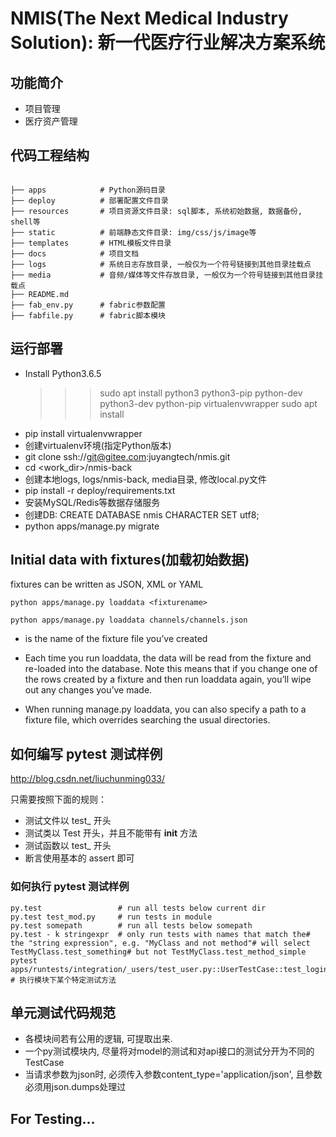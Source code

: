 # NMIS(The Next Medical Industry Solution):  新一代医疗行业解决方案系统

## 功能简介
- 项目管理
- 医疗资产管理

## 代码工程结构
```

├── apps            # Python源码目录
├── deploy          # 部署配置文件目录
├── resources       # 项目资源文件目录: sql脚本, 系统初始数据, 数据备份, shell等 
├── static          # 前端静态文件目录: img/css/js/image等
├── templates       # HTML模板文件目录
├── docs            # 项目文档   
├── logs            # 系统日志存放目录, 一般仅为一个符号链接到其他目录挂载点
├── media           # 音频/媒体等文件存放目录, 一般仅为一个符号链接到其他目录挂载点 
├── README.md
├── fab_env.py      # fabric参数配置   
├── fabfile.py      # fabric脚本模块

```

## 运行部署
- Install Python3.6.5
    >>> sudo apt install python3 python3-pip python-dev python3-dev python-pip virtualenvwrapper
    >>> sudo apt install 
- pip install virtualenvwrapper
- 创建virtualenv环境(指定Python版本)
- git clone ssh://git@gitee.com:juyangtech/nmis.git
- cd <work_dir>/nmis-back
- 创建本地logs, logs/nmis-back, media目录, 修改local.py文件
- pip install -r deploy/requirements.txt
- 安装MySQL/Redis等数据存储服务
- 创建DB: CREATE DATABASE nmis CHARACTER SET utf8;
- python apps/manage.py migrate 


## Initial data with fixtures(加载初始数据)

fixtures can be written as JSON, XML or YAML 
 ```
python apps/manage.py loaddata <fixturename>

python apps/manage.py loaddata channels/channels.json
 ```
* <fixturename> is the name of the fixture file you’ve created
* Each time you run loaddata, the data will be read from the fixture and re-loaded into the database. 
Note this means that if you change one of the rows created by a fixture and then run loaddata again, 
  you’ll wipe out any changes you’ve made.
  
* When running manage.py loaddata, you can also specify a path to a fixture file, which overrides 
  searching the usual directories.


## 如何编写 pytest 测试样例
http://blog.csdn.net/liuchunming033/

只需要按照下面的规则：

* 测试文件以 test_ 开头
* 测试类以 Test 开头，并且不能带有 __init__ 方法
* 测试函数以 test_ 开头
* 断言使用基本的 assert 即可


### 如何执行 pytest 测试样例
```
py.test                 # run all tests below current dir
py.test test_mod.py     # run tests in module
py.test somepath        # run all tests below somepath
py.test - k stringexpr  # only run tests with names that match the# the "string expression", e.g. "MyClass and not method"# will select TestMyClass.test_something# but not TestMyClass.test_method_simple
pytest apps/runtests/integration/_users/test_user.py::UserTestCase::test_login    # 执行模块下某个特定测试方法
```        

## 单元测试代码规范
* 各模块间若有公用的逻辑, 可提取出来.
* 一个py测试模块内, 尽量将对model的测试和对api接口的测试分开为不同的TestCase
* 当请求参数为json时, 必须传入参数content_type='application/json', 且参数必须用json.dumps处理过  

## For Testing... 


